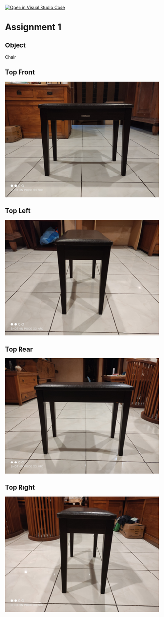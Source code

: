 [![Open in Visual Studio Code](https://classroom.github.com/assets/open-in-vscode-f059dc9a6f8d3a56e377f745f24479a46679e63a5d9fe6f495e02850cd0d8118.svg)](https://classroom.github.com/online_ide?assignment_repo_id=5684206&assignment_repo_type=AssignmentRepo)

# Assignment 1

## Object

Chair

## Top Front

![alt text](/img/top-front.jpg)

## Top Left

![alt text](/img/top-left.jpg)

## Top Rear

![alt text](/img/top-rear.jpg)

## Top Right

![alt text](/img/top-right.jpg)
